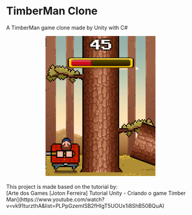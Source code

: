 # TimberMan Clone 
A TimberMan game clone made by Unity with C#

<center><img src="/Pics/preview.png" width="294px" height="374px"></img></center>

</br>
This project is made based on the tutorial by:</br>
[Arte dos Games [Joton Ferreira] Tutorial Unity - Criando o game Timber Man](https://www.youtube.com/watch?v=vk91turzthA&list=PLPpGzemISB2fHIgT5UOUx1i8ShB50BQuA)

